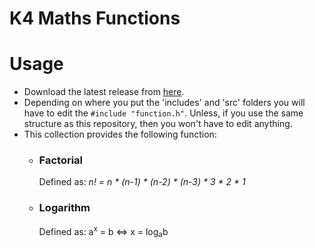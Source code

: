 # K4 Maths Functions

# Usage
- Download the latest release from [here](https://github.com/Kevin4e/K4-Maths-Functions/releases).
- Depending on where you put the 'includes' and 'src' folders you will have to edit the `#include "function.h"`. Unless, if you use the same structure as this repository, then you won't have to edit anything.
- This collection provides the following function:
  - ### Factorial
    Defined as: _n! = n * (n-1) * (n-2) * (n-3) * 3 * 2 * 1_
   
  - ### Logarithm
    Defined as: a<sup>x</sup> = b <=> x = log<sub>a</sub>b
